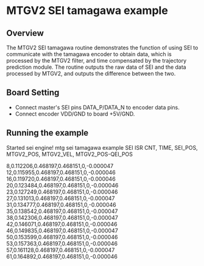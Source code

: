 # MTGV2 SEI tamagawa example

## Overview

The MTGV2 SEI tamagawa routine demonstrates the function of using SEI to communicate with the tamagawa encoder to obtain data, which is processed by the MTGV2 filter, and time compensated by the trajectory prediction module. The routine outputs the raw data of SEI and the data processed by MTGV2, and outputs the difference between the two.

## Board Setting

- Connect master's SEI pins DATA_P/DATA_N to encoder data pins.
- Connect encoder VDD/GND to board +5V/GND.

## Running the example
Started sei engine!
mtg sei tamagawa example
SEI ISR CNT, TIME, SEI_POS, MTGV2_POS, MTGV2_VEL, MTGV2_POS-QEI_POS

8,0.112206,0.468197,0.468151,0,-0.000047
12,0.115955,0.468197,0.468151,0,-0.000046
16,0.119720,0.468197,0.468151,0,-0.000046
20,0.123484,0.468197,0.468151,0,-0.000046
23,0.127249,0.468197,0.468151,0,-0.000046
27,0.131013,0.468197,0.468151,0,-0.000047
31,0.134777,0.468197,0.468151,0,-0.000046
35,0.138542,0.468197,0.468151,0,-0.000047
38,0.142306,0.468197,0.468151,0,-0.000047
42,0.146071,0.468197,0.468151,0,-0.000046
46,0.149835,0.468197,0.468151,0,-0.000047
50,0.153599,0.468197,0.468151,0,-0.000046
53,0.157363,0.468197,0.468151,0,-0.000046
57,0.161128,0.468197,0.468151,0,-0.000047
61,0.164892,0.468197,0.468151,0,-0.000046